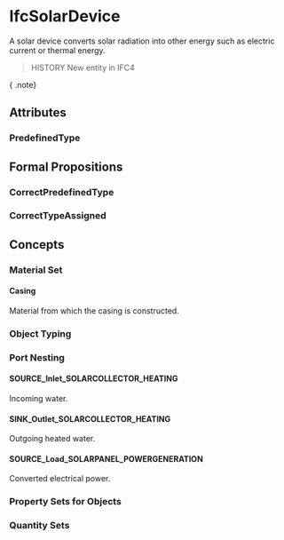 # IfcSolarDevice

A solar device converts solar radiation into other energy such as electric current or thermal energy.

> HISTORY  New entity in IFC4

{ .note}
>

## Attributes

### PredefinedType


## Formal Propositions

### CorrectPredefinedType


### CorrectTypeAssigned

## Concepts

### Material Set



#### Casing

Material from which the casing is constructed.

### Object Typing



### Port Nesting



#### SOURCE_Inlet_SOLARCOLLECTOR_HEATING

Incoming water.

#### SINK_Outlet_SOLARCOLLECTOR_HEATING

Outgoing heated water.

#### SOURCE_Load_SOLARPANEL_POWERGENERATION

Converted electrical power.

### Property Sets for Objects



### Quantity Sets



